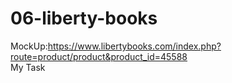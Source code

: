 # 06-liberty-books
 MockUp:https://www.libertybooks.com/index.php?route=product/product&product_id=45588 <br>
 My Task
